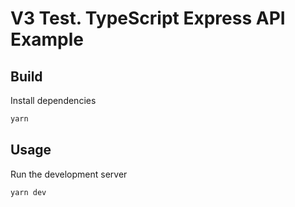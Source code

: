 # V3 Test. TypeScript Express API Example

## Build
Install dependencies
```bash
yarn
```

## Usage
Run the development server

```bash
yarn dev
```

